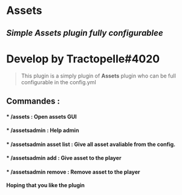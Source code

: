 # Assets
## _Simple Assets plugin fully configurablee_

# Develop by Tractopelle#4020

> This plugin is a simply plugin of **Assets** plugin who can be full configurable in the config.yml

## Commandes : 

#### * /assets : Open assets GUI
#### * /assetsadmin : Help admin
#### * /assetsadmin asset list : Give all asset avaliable from the config.
#### * /assetsadmin add <player> <asset> : Give asset to the player
#### * /assetsadmin remove <player> <asset> : Remove asset to the player

**Hoping that you like the plugin**
